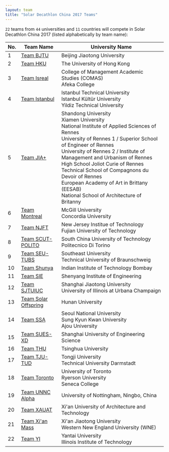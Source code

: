 ```yaml
---
layout: team
title: "Solar Decathlon China 2017 Teams"
---
```


`22` teams from `44` universities and `11` countries will compete in Solar Decathlon China 2017 (listed alphabetically by team name):

<table class="table table-striped">
	<thead>
		<tr>
			<th>No.</th>
			<th>Team Name</th>
			<th>University Name</th>
		</tr>
	</thead>
	<tbody>
		<tr>
			<td>1</td>
			<td><a href="{{ site.baseurl }}/pages/teams/bjt.html">Team BJTU</a></td>
			<td>Beijing Jiaotong University</td>
		</tr>
		<tr>
			<td>2</td>
			<td><a href="{{ site.baseurl }}/pages/teams/hku.html">Team HKU</a></td>
			<td>The University of Hong Kong</td>
		</tr>
		<tr>
			<td>3</td>
			<td><a href="{{ site.baseurl }}/pages/teams/isr.html">Team Isreal</a></td>
			<td>
				College of Management Academic Studies (COMAS)<br>
				Afeka College
			</td>
		</tr>
		<tr>
			<td>4</td>
			<td><a href="{{ site.baseurl }}/pages/teams/ist.html">Team Istanbul</a></td>
			<td>
				Istanbul Technical University<br>
				Istanbul Kültür University<br>
				Yildiz Technical University
			</td>
		</tr>
		<tr>
			<td>5</td>
			<td><a href="{{ site.baseurl }}/pages/teams/jia.html">Team JIA+</a></td>
			<td>
				Shandong University<br>
				Xiamen University<br>
				National Institute of Applied Sciences of Rennes<br>
				University of Rennes 1 / Superior School of Engineer of Rennes<br>
				University of Rennes 2 / Institute of Management and Urbanism of Rennes<br>
				High School Joliot Curie of Rennes<br>
				Technical School of Compagnons du Devoir of Rennes<br>
				European Academy of Art in Brittany (EESAB)<br>
				National School of Architecture of Britanny
			</td>
		</tr>
		<tr>
			<td>6</td>
			<td><a href="{{ site.baseurl }}/pages/teams/mon.html">Team Montreal</a></td>
			<td>
				McGill University<br>
				Concordia University
			</td>
		</tr>
		<tr>
			<td>7</td>
			<td><a href="{{ site.baseurl }}/pages/teams/njf.html">Team NJFT</a></td>
			<td>
				New Jersey Institue of Technology<br>
				Fujian University of Technology
			</td>
		</tr>
		<tr>
			<td>8</td>
			<td><a href="{{ site.baseurl }}/pages/teams/scu.html">Team SCUT-POLITO</a></td>
			<td>
				South China University of Technology<br>
				Politecnico Di Torino
			</td>
		</tr>
		<tr>
			<td>9</td>
			<td><a href="{{ site.baseurl }}/pages/teams/seu.html">Team SEU-TUBS</a></td>
			<td>
				Southeast University<br>
				Technical University of Braunschweig
			</td>
		</tr>
		<tr>
			<td>10</td>
			<td><a href="{{ site.baseurl }}/pages/teams/shu.html">Team Shunya</a></td>
			<td>Indian Institute of Technology Bombay</td>
		</tr>
		<tr>
			<td>11</td>
			<td><a href="{{ site.baseurl }}/pages/teams/sie.html">Team SIE</a></td>
			<td>Shenyang Institute of Engineering</td>
		</tr>
		<tr>
			<td>12</td>
			<td><a href="{{ site.baseurl }}/pages/teams/sjt.html">Team SJTUIUC</a></td>
			<td>
				Shanghai Jiaotong University<br>
				University of Illinois at Urbana Champaign
			</td>
		</tr>
		<tr>
			<td>13</td>
			<td><a href="{{ site.baseurl }}/pages/teams/sol.html">Team Solar Offspring</a></td>
			<td>Hunan University</td>
		</tr>
		<tr>
			<td>14</td>
			<td><a href="{{ site.baseurl }}/pages/teams/ssa.html">Team SSA</a></td>
			<td>
				Seoul National University<br>
				Sung Kyun Kwan University<br>
				Ajou University
			</td>
		</tr>
		<tr>
			<td>15</td>
			<td><a href="{{ site.baseurl }}/pages/teams/sue.html">Team SUES-XD</a></td>
			<td>Shanghai University of Engineering Science</td>
		</tr>
		<tr>
			<td>16</td>
			<td><a href="{{ site.baseurl }}/pages/teams/thu.html">Team THU</a></td>
			<td>Tsinghua University</td>
		</tr>
		<tr>
			<td>17</td>
			<td><a href="{{ site.baseurl }}/pages/teams/tju.html">Team TJU-TUD</a></td>
			<td>
				Tongji University<br>
				Technical University Darmstadt
			</td>
		</tr>
		<tr>
			<td>18</td>
			<td><a href="{{ site.baseurl }}/pages/teams/tor.html">Team Toronto</a></td>
			<td>
				University of Toronto<br>
				Ryerson University<br>
				Seneca College
			</td>
		</tr>
		<tr>
			<td>19</td>
			<td><a href="{{ site.baseurl }}/pages/teams/unn.html">Team UNNC Alpha</a></td>
			<td>University of Nottingham, Ningbo, China</td>
		</tr>
		<tr>
			<td>20</td>
			<td><a href="{{ site.baseurl }}/pages/teams/xau.html">Team XAUAT</a></td>
			<td>Xi'an University of Architecture and Technology</td>
		</tr>
		<tr>
			<td>21</td>
			<td><a href="{{ site.baseurl }}/pages/teams/xia.html">Team Xi'an Mass</a></td>
			<td>
				Xi'an Jiaotong University<br>
				Western New England University (WNE)
			</td>
		</tr>
		<tr>
			<td>22</td>
			<td><a href="{{ site.baseurl }}/pages/teams/yi.html">Team YI</a></td>
			<td>
				Yantai University<br>
				Illinois Institute of Technology
			</td>
		</tr>
	</tbody>
</table>
